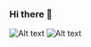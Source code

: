 ### Hi there 👋


![Alt text](https://spotify-recently-played-readme.vercel.app/api?user=31rvvguw3pr7abu3secoynkffrbq)
![Alt text](https://spotify-recently-played-readme.vercel.app/api?user=31rvvguw3pr7abu3secoynkffrbq&width={width})

<!--
**bsbedoya/bsbedoya** is a ✨ _special_ ✨ repository because its `README.md` (this file) appears on your GitHub profile.

Here are some ideas to get you started:

- 🔭 I’m currently working on ...
- 🌱 I’m currently learning ...
- 👯 I’m looking to collaborate on ...
- 🤔 I’m looking for help with ...
- 💬 Ask me about ...
- 📫 How to reach me: ...
- 😄 Pronouns: ...
- ⚡ Fun fact: ...
-->
